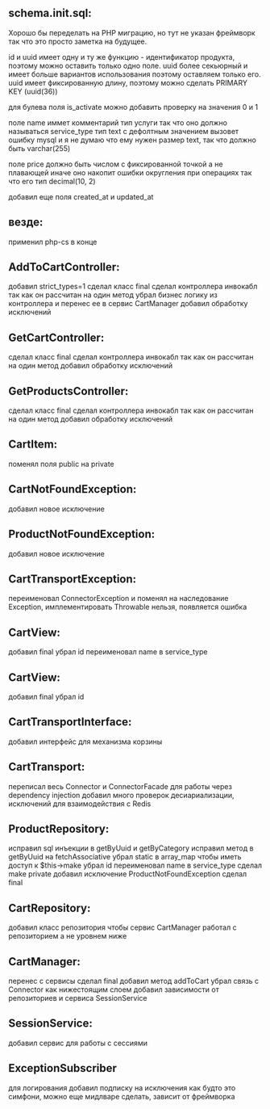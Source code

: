 ## schema.init.sql:

Хорошо бы переделать на PHP миграцию, но тут не указан фреймворк так что это просто заметка на будущее.

id и uuid имеет одну и ту же функцию - идентификатор продукта, поэтому можно оставить только одно поле.
uuid более секьюрный и имеет больше вариантов использования поэтому оставляем только его.
uuid имеет фиксированную длину, поэтому можно сделать PRIMARY KEY (uuid(36))

для булева поля is_activate можно добавить проверку на значения 0 и 1

поле name иммет комментарий тип услуги так что оно должно называться service_type
тип text с дефолтным значением вызовет ошибку mysql и я не думаю что ему нужен размер text, так
что должно быть varchar(255)

поле price должно быть числом с фиксированной точкой а не плавающей иначе оно накопит ошибки округления при операциях
так что его тип decimal(10, 2)

добавил еще поля created_at и updated_at

## везде:

применил php-cs в конце

## AddToCartController:

добавил strict_types=1
сделал класс final
сделал контроллера инвокабл так как он рассчитан на один метод
убрал бизнес логику из контроллера и перенес ее в сервис CartManager
добавил обработку исключений

## GetCartController:

сделал класс final
сделал контроллера инвокабл так как он рассчитан на один метод
добавил обработку исключений

## GetProductsController:

сделал класс final
сделал контроллера инвокабл так как он рассчитан на один метод
добавил обработку исключений

## CartItem:

поменял поля public на private

## CartNotFoundException:

добавил новое исключение

## ProductNotFoundException:

добавил новое исключение

## CartTransportException:

переименовал ConnectorException
и поменял на наследование Exception, имплементировать Throwable нельзя, появляется ошибка

## CartView:

добавил final
убрал id
переименовал name в service_type

## CartView:

добавил final
убрал id

## CartTransportInterface:

добавил интерфейс для механизма корзины

## CartTransport:

переписал весь Connector и ConnectorFacade для работы через dependency injection
добавил много проверок десиариализации, исключений для взаимодействия с Redis

## ProductRepository:

исправил sql инъекции в getByUuid и getByCategory
исправил метод в getByUuid на fetchAssociative
убрал static в array_map чтобы иметь доступ к $this->make
убрал id
переименовал name в service_type
сделал make private
добавил исключение ProductNotFoundException
сделал final

## CartRepository:

добавил класс репозитория чтобы сервис CartManager работал с репозиторием а не уровнем ниже

## CartManager:

перенес с сервисы
сделал final
добавил метод addToCart
убрал связь с Connector как нижестоящим слоем
добавил зависимости от репозиториев и сервиса SessionService

## SessionService:

добавил сервис для работы с сессиями

## ExceptionSubscriber

для логирования добавил подписку на исключения как будто это симфони, можно еще мидлваре сделать, зависит от фреймворка